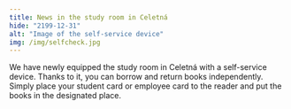 ```yaml
---
title: News in the study room in Celetná
hide: "2199-12-31"
alt: "Image of the self-service device"
img: /img/selfcheck.jpg
---
```


We have newly equipped the study room in Celetná with a self-service device.
Thanks to it, you can borrow and return books independently. Simply place your
student card or employee card to the reader and put the books in the designated
place.
